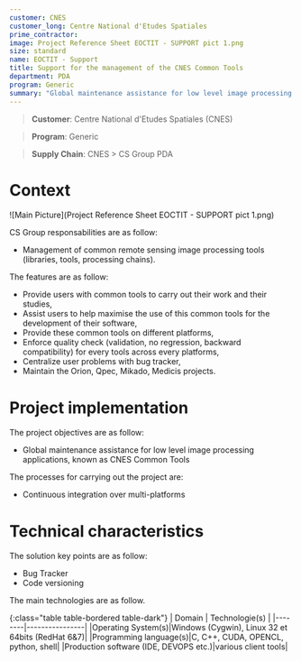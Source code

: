 ```yaml
---
customer: CNES
customer_long: Centre National d'Etudes Spatiales
prime_contractor: 
image: Project Reference Sheet EOCTIT - SUPPORT pict 1.png
size: standard
name: EOCTIT - Support
title: Support for the management of the CNES Common Tools
department: PDA
program: Generic
summary: "Global maintenance assistance for low level image processing applications, known as CNES Common Tools"
---
```


> __Customer__\: Centre National d'Etudes Spatiales (CNES)

> __Program__\: Generic

> __Supply Chain__\: CNES >  CS Group PDA


# Context


![Main Picture](Project Reference Sheet EOCTIT - SUPPORT pict 1.png)

CS Group responsabilities are as follow:
* Management of common remote sensing image processing tools (libraries, tools, processing chains).


The features are as follow:
* Provide users with common tools to carry out their work and their studies,
* Assist users to help maximise the use of this common tools for the development of their software,
* Provide these common tools on different platforms,
* Enforce quality check (validation, no regression, backward compatibility) for every tools across every platforms,
* Centralize user problems with bug tracker,
* Maintain the Orion, Qpec, Mikado, Medicis projects.

# Project implementation

The project objectives are as follow:
* Global maintenance assistance for low level image processing applications, known as CNES Common Tools

The processes for carrying out the project are:
* Continuous integration over multi-platforms

# Technical characteristics

The solution key points are as follow:
* Bug Tracker  
* Code versioning



The main technologies are as follow.

{:class="table table-bordered table-dark"}
| Domain | Technologie(s) |
|--------|----------------|
|Operating System(s)|Windows (Cygwin), Linux 32 et 64bits (RedHat 6&7)|
|Programming language(s)|C, C++, CUDA, OPENCL, python, shell|
|Production software (IDE, DEVOPS etc.)|various client tools|
